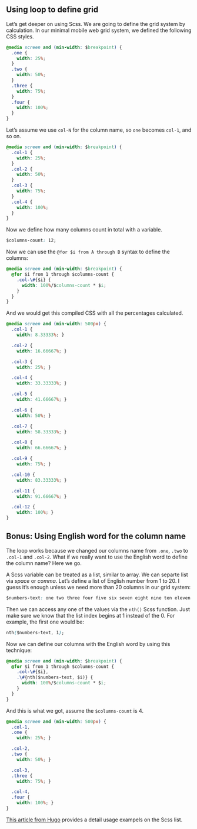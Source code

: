 ## Using loop to define grid


Let’s get deeper on using Scss. We are going to define the grid system by calculation. In our minimal mobile web grid system, we defined the following CSS styles.

``` css
@media screen and (min-width: $breakpoint) {
  .one {
    width: 25%;
  }
  .two {
    width: 50%;
  }
  .three {
    width: 75%;
  }
  .four {
    width: 100%;
  }
}
```

Let’s assume we use `col-N` for the column name, so `one` becomes `col-1`, and so on.

``` css
@media screen and (min-width: $breakpoint) {
  .col-1 {
    width: 25%;
  }
  .col-2 {
    width: 50%;
  }
  .col-3 {
    width: 75%;
  }
  .col-4 {
    width: 100%;
  }
}
```

Now we define how many columns count in total with a variable.

``` css
$columns-count: 12;
```

Now we can use the `@for $i from A through B` syntax to define the columns:

``` css
@media screen and (min-width: $breakpoint) {
  @for $i from 1 through $columns-count {
    .col-\#{$i} {
      width: 100%/$columns-count * $i;
    }
  }
}
```

And we would get this compiled CSS with all the percentages calculated.

``` css
@media screen and (min-width: 500px) {
  .col-1 {
    width: 8.33333%; }

  .col-2 {
    width: 16.66667%; }

  .col-3 {
    width: 25%; }

  .col-4 {
    width: 33.33333%; }

  .col-5 {
    width: 41.66667%; }

  .col-6 {
    width: 50%; }

  .col-7 {
    width: 58.33333%; }

  .col-8 {
    width: 66.66667%; }

  .col-9 {
    width: 75%; }

  .col-10 {
    width: 83.33333%; }

  .col-11 {
    width: 91.66667%; }

  .col-12 {
    width: 100%; }
}
```

## Bonus: Using English word for the column name

The loop works because we changed our columns name from `.one`, `.two` to `.col-1` and `.col-2`. What if we really want to use the English word to define the column name? Here we go.

A Scss variable can be treated as a list, similar to array. We can separte list via _space_ or _comma_. Let’s define a list of English number from 1 to 20. I guess it’s enough unless we need more than 20 columns in our grid system:

``` css
$numbers-text: one two three four five six seven eight nine ten eleven twelve thirteen fourteen fifteen sixteen seventeen eighteen nineteen twenty;
```

Then we can access any one of the values via the `nth()` Scss function. Just make sure we know that the list index begins at 1 instead of the 0. For example, the first one would be:

``` css
nth($numbers-text, 1);
```

Now we can define our columns with the English word by using this technique:

``` css
@media screen and (min-width: $breakpoint) {
  @for $i from 1 through $columns-count {
    .col-\#{$i},
    .\#{nth($numbers-text, $i)} {
      width: 100%/$columns-count * $i;
    }
  }
}
```

And this is what we got, assume the `$columns-count` is 4.

``` css
@media screen and (min-width: 500px) {
  .col-1,
  .one {
    width: 25%; }

  .col-2,
  .two {
    width: 50%; }

  .col-3,
  .three {
    width: 75%; }

  .col-4,
  .four {
    width: 100%; }
}
```

[This article from Hugo](http://hugogiraudel.com/2013/07/15/understanding-sass-lists/) provides a detail usage exampels on the Scss list.

